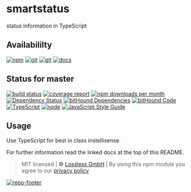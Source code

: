 # smartstatus
status information in TypeScript

## Availabililty
[![npm](https://pushrocks.gitlab.io/assets/repo-button-npm.svg)](https://www.npmjs.com/package/smartstatus)
[![git](https://pushrocks.gitlab.io/assets/repo-button-git.svg)](https://GitLab.com/pushrocks/smartstatus)
[![git](https://pushrocks.gitlab.io/assets/repo-button-mirror.svg)](https://github.com/pushrocks/smartstatus)
[![docs](https://pushrocks.gitlab.io/assets/repo-button-docs.svg)](https://pushrocks.gitlab.io/smartstatus/)

## Status for master
[![build status](https://GitLab.com/pushrocks/smartstatus/badges/master/build.svg)](https://GitLab.com/pushrocks/smartstatus/commits/master)
[![coverage report](https://GitLab.com/pushrocks/smartstatus/badges/master/coverage.svg)](https://GitLab.com/pushrocks/smartstatus/commits/master)
[![npm downloads per month](https://img.shields.io/npm/dm/smartstatus.svg)](https://www.npmjs.com/package/smartstatus)
[![Dependency Status](https://david-dm.org/pushrocks/smartstatus.svg)](https://david-dm.org/pushrocks/smartstatus)
[![bitHound Dependencies](https://www.bithound.io/github/pushrocks/smartstatus/badges/dependencies.svg)](https://www.bithound.io/github/pushrocks/smartstatus/master/dependencies/npm)
[![bitHound Code](https://www.bithound.io/github/pushrocks/smartstatus/badges/code.svg)](https://www.bithound.io/github/pushrocks/smartstatus)
[![TypeScript](https://img.shields.io/badge/TypeScript-2.x-blue.svg)](https://nodejs.org/dist/latest-v6.x/docs/api/)
[![node](https://img.shields.io/badge/node->=%206.x.x-blue.svg)](https://nodejs.org/dist/latest-v6.x/docs/api/)
[![JavaScript Style Guide](https://img.shields.io/badge/code%20style-standard-brightgreen.svg)](http://standardjs.com/)

## Usage
Use TypeScript for best in class instellisense.

For further information read the linked docs at the top of this README.

> MIT licensed | **&copy;** [Lossless GmbH](https://lossless.gmbh)
| By using this npm module you agree to our [privacy policy](https://lossless.gmbH/privacy.html)

[![repo-footer](https://pushrocks.gitlab.io/assets/repo-footer.svg)](https://push.rocks)
